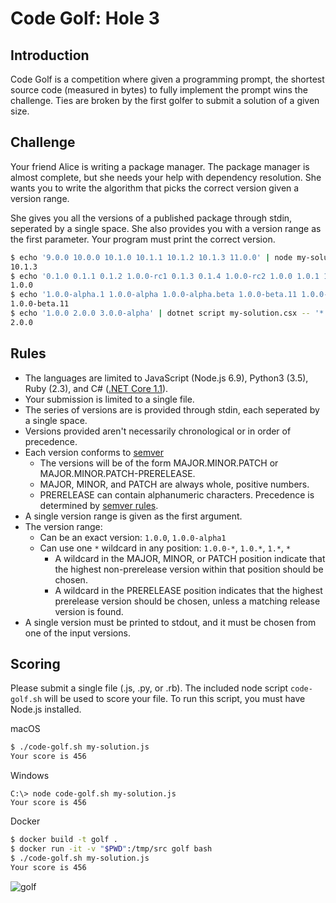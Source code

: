 Code Golf: Hole 3
===========================

## Introduction

Code Golf is a competition where given a programming prompt, the shortest source code (measured in bytes) to fully implement the prompt wins the challenge. Ties are broken by the first golfer to submit a solution of a given size.

## Challenge

Your friend Alice is writing a package manager. The package manager is almost complete, but she needs your help with dependency resolution. She wants you to write the algorithm that picks the correct version given a version range.

She gives you all the versions of a published package through stdin, seperated by a single space. She also provides you with a version range as the first parameter. Your program must print the correct version.

```bash
$ echo '9.0.0 10.0.0 10.1.0 10.1.1 10.1.2 10.1.3 11.0.0' | node my-solution.js '10.*'
10.1.3
$ echo '0.1.0 0.1.1 0.1.2 1.0.0-rc1 0.1.3 0.1.4 1.0.0-rc2 1.0.0 1.0.1 1.1.0 1.2.0' | python3 my-solution.py '1.0.0-*'
1.0.0
$ echo '1.0.0-alpha.1 1.0.0-alpha 1.0.0-alpha.beta 1.0.0-beta.11 1.0.0-beta 1.0.0-beta.2' | ruby my-solution.rb '1.0.0-*'
1.0.0-beta.11
$ echo '1.0.0 2.0.0 3.0.0-alpha' | dotnet script my-solution.csx -- '*'
2.0.0
```

## Rules

* The languages are limited to JavaScript (Node.js 6.9), Python3 (3.5), Ruby (2.3), and C# ([.NET Core 1.1](https://github.com/filipw/dotnet-script)).
* Your submission is limited to a single file.
* The series of versions are is provided through stdin, each seperated by a single space.
* Versions provided aren't necessarily chronological or in order of precedence.
* Each version conforms to [semver](http://semver.org)
  * The versions will be of the form MAJOR.MINOR.PATCH or MAJOR.MINOR.PATCH-PRERELEASE.
  * MAJOR, MINOR, and PATCH are always whole, positive numbers.
  * PRERELEASE can contain alphanumeric characters. Precedence is determined by [semver rules](http://semver.org/#spec-item-11).
* A single version range is given as the first argument.
* The version range:
  * Can be an exact version: `1.0.0`, `1.0.0-alpha1`
  * Can use one `*` wildcard in any position: `1.0.0-*`, `1.0.*`, `1.*`, `*`
    * A wildcard in the MAJOR, MINOR, or PATCH position indicate that the highest non-prerelease version within that position should be chosen.
    * A wildcard in the PRERELEASE position indicates that the highest prerelease version should be chosen, unless a matching release version is found.
* A single version must be printed to stdout, and it must be chosen from one of the input versions.

## Scoring

Please submit a single file (.js, .py, or .rb). The included node script `code-golf.sh` will be used to score your file. To run this script, you must have Node.js installed.

macOS
```bash
$ ./code-golf.sh my-solution.js
Your score is 456
```

Windows
```
C:\> node code-golf.sh my-solution.js
Your score is 456
```

Docker
```bash
$ docker build -t golf .
$ docker run -it -v "$PWD":/tmp/src golf bash
$ ./code-golf.sh my-solution.js
Your score is 456
```

![golf](https://media.giphy.com/media/dOdfxZkkKFgOc/giphy.gif)
